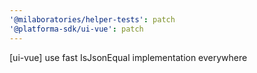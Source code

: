 ```yaml
---
'@milaboratories/helper-tests': patch
'@platforma-sdk/ui-vue': patch
---
```


[ui-vue] use fast IsJsonEqual implementation everywhere

